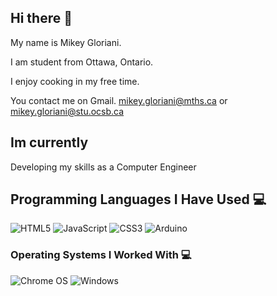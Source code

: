 ## Hi there 👋
My name is Mikey Gloriani. 

I am student from Ottawa, Ontario.

I enjoy cooking in my free time.

You contact me on Gmail. mikey.gloriani@mths.ca or mikey.gloriani@stu.ocsb.ca

## Im currently 
Developing my skills as a Computer Engineer

## Programming Languages I Have Used 💻
![HTML5](https://img.shields.io/badge/html5-%23E34F26.svg?style=plastic&logo=html5&logoColor=white) 	![JavaScript](https://img.shields.io/badge/javascript-%23323330.svg?style=plastic&logo=javascript&logoColor=%23F7DF1E) ![CSS3](https://img.shields.io/badge/css3-%231572B6.svg?style=plastic&logo=css3&logoColor=white) ![Arduino](https://img.shields.io/badge/-Arduino-00979D?style=plastic&logo=Arduino&logoColor=white)

### Operating Systems I Worked With 💻
![Chrome OS](https://img.shields.io/badge/chrome%20os-3d89fc?plastic&logo=google%20chrome&logoColor=white)
  ![Windows](https://img.shields.io/badge/Windows-0078D6?plastic&logo=windows&logoColor=white)
<!--
**MikeyGloriani/MikeyGloriani** is a ✨ _special_ ✨ repository because its `README.md` (this file) appears on your GitHub profile.

Here are some ideas to get you started:

- 🔭 I’m currently working on ...
- 🌱 I’m currently learning ...
- 👯 I’m looking to collaborate on ...
- 🤔 I’m looking for help with ...
- 💬 Ask me about ...
- 📫 How to reach me: ...
- 😄 Pronouns: ...
- ⚡ Fun fact: ...
-->
